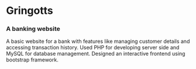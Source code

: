 # Gringotts
### A banking website
A basic website for a bank with features like managing customer details and accessing transaction history. Used PHP for developing server side and MySQL for database management. Designed an interactive frontend using bootstrap framework.
